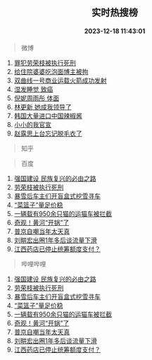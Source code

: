 <div align="center"><h2>实时热搜榜</h2><h4>2023-12-18 11:43:01</h4></div>

> 微博  

1. [罪犯劳荣枝被执行死刑](https://s.weibo.com/weibo?q=%23%E7%BD%AA%E7%8A%AF%E5%8A%B3%E8%8D%A3%E6%9E%9D%E8%A2%AB%E6%89%A7%E8%A1%8C%E6%AD%BB%E5%88%91%23&t=31&band_rank=1&Refer=top)<br />
2. [给住院婆婆吃泡面博主被拘](https://s.weibo.com/weibo?q=%23%E7%BB%99%E4%BD%8F%E9%99%A2%E5%A9%86%E5%A9%86%E5%90%83%E6%B3%A1%E9%9D%A2%E5%8D%9A%E4%B8%BB%E8%A2%AB%E6%8B%98%23&t=31&band_rank=2&Refer=top)<br />
3. [双曲线一号商业运载火箭成功发射](https://s.weibo.com/weibo?q=%23%E5%8F%8C%E6%9B%B2%E7%BA%BF%E4%B8%80%E5%8F%B7%E5%95%86%E4%B8%9A%E8%BF%90%E8%BD%BD%E7%81%AB%E7%AE%AD%E6%88%90%E5%8A%9F%E5%8F%91%E5%B0%84%23&t=31&band_rank=3&Refer=top)<br />
4. [湿发睡觉 致癌](https://s.weibo.com/weibo?q=%E6%B9%BF%E5%8F%91%E7%9D%A1%E8%A7%89%20%E8%87%B4%E7%99%8C&t=31&band_rank=4&Refer=top)<br />
5. [倪妮周雨彤 体面](https://s.weibo.com/weibo?q=%E5%80%AA%E5%A6%AE%E5%91%A8%E9%9B%A8%E5%BD%A4%20%E4%BD%93%E9%9D%A2&t=31&band_rank=5&Refer=top)<br />
6. [林更新 她成我领导了](https://s.weibo.com/weibo?q=%E6%9E%97%E6%9B%B4%E6%96%B0%20%E5%A5%B9%E6%88%90%E6%88%91%E9%A2%86%E5%AF%BC%E4%BA%86&t=31&band_rank=6&Refer=top)<br />
7. [韩国大量进口中国辣椒酱](https://s.weibo.com/weibo?q=%23%E9%9F%A9%E5%9B%BD%E5%A4%A7%E9%87%8F%E8%BF%9B%E5%8F%A3%E4%B8%AD%E5%9B%BD%E8%BE%A3%E6%A4%92%E9%85%B1%23&t=31&band_rank=7&Refer=top)<br />
8. [小小的我官宣](https://s.weibo.com/weibo?q=%23%E5%B0%8F%E5%B0%8F%E7%9A%84%E6%88%91%E5%AE%98%E5%AE%A3%23&t=31&band_rank=8&Refer=top)<br />
9. [赵露思上台忘记脱毛衣了](https://s.weibo.com/weibo?q=%E8%B5%B5%E9%9C%B2%E6%80%9D%E4%B8%8A%E5%8F%B0%E5%BF%98%E8%AE%B0%E8%84%B1%E6%AF%9B%E8%A1%A3%E4%BA%86&t=31&band_rank=9&Refer=top)<br />

> 知乎  


> 百度  

1. [强国建设 民族复兴的必由之路](https://www.baidu.com/s?wd=%E5%BC%BA%E5%9B%BD%E5%BB%BA%E8%AE%BE+%E6%B0%91%E6%97%8F%E5%A4%8D%E5%85%B4%E7%9A%84%E5%BF%85%E7%94%B1%E4%B9%8B%E8%B7%AF&sa=fyb_news&rsv_dl=fyb_news)<br />
2. [劳荣枝被执行死刑](https://www.baidu.com/s?wd=%E5%8A%B3%E8%8D%A3%E6%9E%9D%E8%A2%AB%E6%89%A7%E8%A1%8C%E6%AD%BB%E5%88%91&sa=fyb_news&rsv_dl=fyb_news)<br />
3. [暴雪后车主们开盲盒式挖雪寻车](https://www.baidu.com/s?wd=%E6%9A%B4%E9%9B%AA%E5%90%8E%E8%BD%A6%E4%B8%BB%E4%BB%AC%E5%BC%80%E7%9B%B2%E7%9B%92%E5%BC%8F%E6%8C%96%E9%9B%AA%E5%AF%BB%E8%BD%A6&sa=fyb_news&rsv_dl=fyb_news)<br />
4. [“菜篮子”量足价稳](https://www.baidu.com/s?wd=%E2%80%9C%E8%8F%9C%E7%AF%AE%E5%AD%90%E2%80%9D%E9%87%8F%E8%B6%B3%E4%BB%B7%E7%A8%B3&sa=fyb_news&rsv_dl=fyb_news)<br />
5. [一辆载有950余只猫的运猫车被拦截](https://www.baidu.com/s?wd=%E4%B8%80%E8%BE%86%E8%BD%BD%E6%9C%89950%E4%BD%99%E5%8F%AA%E7%8C%AB%E7%9A%84%E8%BF%90%E7%8C%AB%E8%BD%A6%E8%A2%AB%E6%8B%A6%E6%88%AA&sa=fyb_news&rsv_dl=fyb_news)<br />
6. [奇观！黄河“开锅”了](https://www.baidu.com/s?wd=%E5%A5%87%E8%A7%82%EF%BC%81%E9%BB%84%E6%B2%B3%E2%80%9C%E5%BC%80%E9%94%85%E2%80%9D%E4%BA%86&sa=fyb_news&rsv_dl=fyb_news)<br />
7. [普京自嘲当年太天真](https://www.baidu.com/s?wd=%E6%99%AE%E4%BA%AC%E8%87%AA%E5%98%B2%E5%BD%93%E5%B9%B4%E5%A4%AA%E5%A4%A9%E7%9C%9F&sa=fyb_news&rsv_dl=fyb_news)<br />
8. [刘畊宏出圈1年多后谈流量下滑](https://www.baidu.com/s?wd=%E5%88%98%E7%95%8A%E5%AE%8F%E5%87%BA%E5%9C%881%E5%B9%B4%E5%A4%9A%E5%90%8E%E8%B0%88%E6%B5%81%E9%87%8F%E4%B8%8B%E6%BB%91&sa=fyb_news&rsv_dl=fyb_news)<br />
9. [江西药店已停止统筹额度支付？](https://www.baidu.com/s?wd=%E6%B1%9F%E8%A5%BF%E8%8D%AF%E5%BA%97%E5%B7%B2%E5%81%9C%E6%AD%A2%E7%BB%9F%E7%AD%B9%E9%A2%9D%E5%BA%A6%E6%94%AF%E4%BB%98%EF%BC%9F&sa=fyb_news&rsv_dl=fyb_news)<br />

> 哔哩哔哩  

1. [强国建设 民族复兴的必由之路](https://www.baidu.com/s?wd=%E5%BC%BA%E5%9B%BD%E5%BB%BA%E8%AE%BE+%E6%B0%91%E6%97%8F%E5%A4%8D%E5%85%B4%E7%9A%84%E5%BF%85%E7%94%B1%E4%B9%8B%E8%B7%AF&sa=fyb_news&rsv_dl=fyb_news)<br />
2. [劳荣枝被执行死刑](https://www.baidu.com/s?wd=%E5%8A%B3%E8%8D%A3%E6%9E%9D%E8%A2%AB%E6%89%A7%E8%A1%8C%E6%AD%BB%E5%88%91&sa=fyb_news&rsv_dl=fyb_news)<br />
3. [暴雪后车主们开盲盒式挖雪寻车](https://www.baidu.com/s?wd=%E6%9A%B4%E9%9B%AA%E5%90%8E%E8%BD%A6%E4%B8%BB%E4%BB%AC%E5%BC%80%E7%9B%B2%E7%9B%92%E5%BC%8F%E6%8C%96%E9%9B%AA%E5%AF%BB%E8%BD%A6&sa=fyb_news&rsv_dl=fyb_news)<br />
4. [“菜篮子”量足价稳](https://www.baidu.com/s?wd=%E2%80%9C%E8%8F%9C%E7%AF%AE%E5%AD%90%E2%80%9D%E9%87%8F%E8%B6%B3%E4%BB%B7%E7%A8%B3&sa=fyb_news&rsv_dl=fyb_news)<br />
5. [一辆载有950余只猫的运猫车被拦截](https://www.baidu.com/s?wd=%E4%B8%80%E8%BE%86%E8%BD%BD%E6%9C%89950%E4%BD%99%E5%8F%AA%E7%8C%AB%E7%9A%84%E8%BF%90%E7%8C%AB%E8%BD%A6%E8%A2%AB%E6%8B%A6%E6%88%AA&sa=fyb_news&rsv_dl=fyb_news)<br />
6. [奇观！黄河“开锅”了](https://www.baidu.com/s?wd=%E5%A5%87%E8%A7%82%EF%BC%81%E9%BB%84%E6%B2%B3%E2%80%9C%E5%BC%80%E9%94%85%E2%80%9D%E4%BA%86&sa=fyb_news&rsv_dl=fyb_news)<br />
7. [普京自嘲当年太天真](https://www.baidu.com/s?wd=%E6%99%AE%E4%BA%AC%E8%87%AA%E5%98%B2%E5%BD%93%E5%B9%B4%E5%A4%AA%E5%A4%A9%E7%9C%9F&sa=fyb_news&rsv_dl=fyb_news)<br />
8. [刘畊宏出圈1年多后谈流量下滑](https://www.baidu.com/s?wd=%E5%88%98%E7%95%8A%E5%AE%8F%E5%87%BA%E5%9C%881%E5%B9%B4%E5%A4%9A%E5%90%8E%E8%B0%88%E6%B5%81%E9%87%8F%E4%B8%8B%E6%BB%91&sa=fyb_news&rsv_dl=fyb_news)<br />
9. [江西药店已停止统筹额度支付？](https://www.baidu.com/s?wd=%E6%B1%9F%E8%A5%BF%E8%8D%AF%E5%BA%97%E5%B7%B2%E5%81%9C%E6%AD%A2%E7%BB%9F%E7%AD%B9%E9%A2%9D%E5%BA%A6%E6%94%AF%E4%BB%98%EF%BC%9F&sa=fyb_news&rsv_dl=fyb_news)<br />
